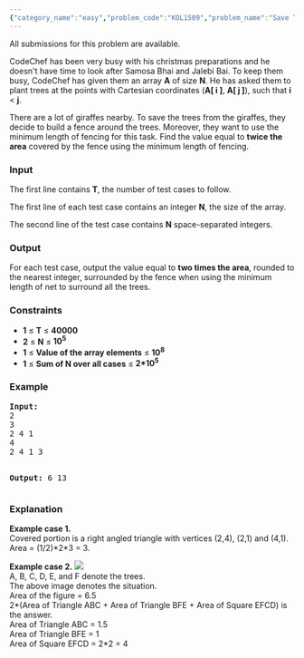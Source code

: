 ```yaml
---
{"category_name":"easy","problem_code":"KOL1509","problem_name":"Save The Trees","languages_supported":{"0":"C","1":"CPP14","2":"JAVA"},"max_timelimit":1,"source_sizelimit":50000,"problem_author":"devuy11","problem_tester":null,"date_added":"18-12-2015","tags":{"0":"acm15kol","1":"convex","2":"devuy11"},"editorial_url":"http://discuss.codechef.com/problems/KOL1509","time":{"view_start_date":1451123700,"submit_start_date":1451123700,"visible_start_date":1451123700,"end_date":1735669800},"layout":"problem"}
---
```

<span class="solution-visible-txt">All submissions for this problem are available.</span><p>
CodeChef has been very busy with his christmas preparations and he doesn't have time to look after Samosa Bhai and Jalebi Bai. To keep them busy, CodeChef has given them an array <b>A</b> of size <b>N</b>. He has asked them to plant trees at the points with Cartesian coordinates (<b>A[ i ]</b>, <b>A[ j ]</b>), such that <b>i</b> &lt; <b>j</b>. 
</p>
<p>
There are a lot of giraffes nearby. To save the trees from the giraffes, they decide to build a fence around the trees. Moreover, they want to use the minimum length of fencing for this task. Find the value equal to <b>twice the area</b> covered by the fence using the minimum length of fencing.
</p>

<h3>Input</h3>
<p>The first line contains <b>T</b>, the number of test cases to follow.</p>
<p>The first line of each test case contains an integer <b>N</b>, the size of the array.</p>
<p>The second line of the test case contains <b>N</b> space-separated integers.</p>

<h3>Output</h3>
<p>For each test case, output the value equal to <b>two times the area</b>, rounded to the nearest integer, surrounded by the fence when using the minimum length of net to surround all the trees.</p>


<h3>Constraints</h3>
<ul>
<li><b>1</b> ≤ <b>T</b> ≤ <b>40000</b></li>
<li><b>2</b> ≤ <b>N</b> ≤ <b>10<sup>5</sup></b></li>
<li><b>1</b> ≤ <b>Value of the array elements</b> ≤ <b>10<sup>8</sup></b></li>
<li><b>1</b> ≤ <b>Sum of N over all cases</b> ≤ <b>2*10<sup>5</sup></b></li>
</ul>

<h3>Example</h3>
<pre><b>Input:</b>
2
3
2 4 1
4
2 4 1 3

<b>Output:</b>
6
13
</pre>

<h3>Explanation</h3>
<p><b>Example case 1.</b><br>Covered portion is a right angled triangle with vertices (2,4), (2,1) and (4,1).<br>Area = (1/2)*2*3 = 3.</p>
<p><b>Example case 2.</b>
<img src="https://www.codechef.com/download/ACM15KOL/export.png"></img><br/>
A, B, C, D, E, and F denote the trees.<br/>
The above image denotes the situation.<br/>
Area of the figure = 6.5<br/>
2*(Area of Triangle ABC + Area of Triangle BFE + Area of Square EFCD) is the answer.<br/>
Area of Triangle ABC = 1.5<br/>
Area of Triangle BFE = 1<br/>
Area of Square EFCD = 2*2 = 4<br/>
</p>